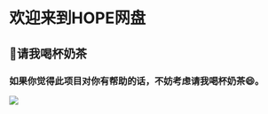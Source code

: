 # 欢迎来到HOPE网盘
## 🥤请我喝杯奶茶
### 如果你觉得此项目对你有帮助的话，不妨考虑请我喝杯奶茶😄。

![](https://s3.bmp.ovh/imgs/2022/08/10/16e8b557c72b7091.png)

